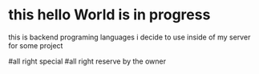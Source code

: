 # this hello World is in progress

this is backend programing languages i decide to use inside of my server for some project

#all right special
#all right reserve by the owner

